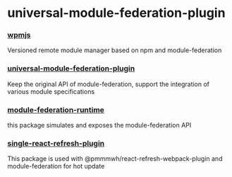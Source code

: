 # universal-module-federation-plugin

### [wpmjs](./packages/wpmjs)
Versioned remote module manager based on npm and module-federation

### [universal-module-federation-plugin](./packages/universal-module-federation-plugin)
Keep the original API of module-federation, support the integration of various module specifications

### [module-federation-runtime](./packages/module-federation-runtime)
this package simulates and exposes the module-federation API

### [single-react-refresh-plugin](./packages/single-react-refresh-plugin)
This package is used with @pmmmwh/react-refresh-webpack-plugin and module-federation for hot update
